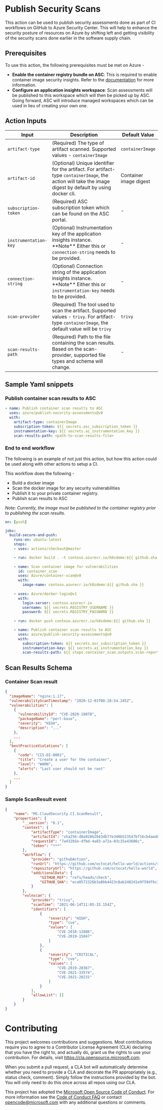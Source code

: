 # Publish Security Scans

This action can be used to publish security assessments done as part of CI workflows on GitHub to Azure Security Center. This will help to enhance the security posture of resources on Azure by shifting left and getting visibility of the security scans done earlier in the software supply chain.

## Prerequisites

To use this action, the following prerequisites must be met on Azure -

- **Enable the container registry bundle on ASC**: This is required to enable container image security insights. Refer to the [documentation](https://docs.microsoft.com/en-us/azure/security-center/defender-for-container-registries-introduction) for more information.
- **Configure an application insights workspace**: Scan assessments will be published to this workspace which will then be picked up by ASC. Going forward, ASC will introduce managed workspaces which can be used in lieu of creating your own one.

## Action Inputs

<table>
    <thead>
        <tr>
            <th width="25%">Input</th>
            <th width="65%">Description</th>
            <th width="10%">Default Value</th>
        </tr>
    </thead>
    <tr>
        <td><code>artifact-type</code></td>
        <td>(Required) The type of artifact scanned. Supported values - <code>containerImage</code></td>
        <td><code>containerImage</code></td>
    </tr>
    <tr>
        <td><code>artifact-id</code></td>
        <td>(Optional) Unique identifier for the artifact. For artifact-type <code>containerImage</code>, the action will take the image digest by default by using docker cli.</td>
        <td>Container image digest</td>
    </tr>
    <tr>
        <td><code>subscription-token</code></td>
        <td>(Required) ASC subscription token which can be found on the ASC portal.</td>
        <td>-</td>
    </tr>
    <tr>
        <td><code>instrumentation-key</code></td>
        <td>(Optional) Instrumentation key of the application insights instance. **Note** Either this or <code>connection-string</code> needs to be provided.</td>
        <td>-</td>
    </tr>
    <tr>
        <td><code>connection-string</code></td>
        <td>(Optional) Connection string of the application insights instance. **Note** Either this or <code>instrumentation-key</code> needs to be provided.</td>
        <td>-</td>
    </tr>
    <tr>
        <td><code>scan-provider</code></td>
        <td>(Required) The tool used to scan the artifact. Supported values - <code>trivy</code>. For artifact-type <code>containerImage</code>, the default value will be <code>trivy</code></td>
        <td><code>trivy</code></td>
    </tr>
    <tr>
        <td><code>scan-results-path</code></td>
        <td>(Required) Path to the file containing the scan results. Based on the scan-provider, supported file types and schema will change.</td>
        <td>-</td>
    </tr>
</table>

## Sample Yaml snippets

### Publish container scan results to ASC

```yaml
- name: Publish container scan results to ASC
  uses: azure/publish-security-assessments@v0
  with:
    artifact-type: containerImage
    subscription-token: ${{ secrets.asc_subscription_token }}
    instrumentation-key: ${{ secrets.ai_instrumentation_key }}
    scan-results-path: <path-to-scan-results-file>
```

### End to end workflow

The following is an example of not just this action, but how this action could be used along with other actions to setup a CI.

This workflow does the following -
- Build a docker image 
- Scan the docker image for any security vulnerabilities
- Publish it to your private container registry.
- Publish scan results to ASC

_Note: Currently, the image must be published to the container registry prior to publishing the scan results._


```yaml
on: [push]

jobs:
  build-secure-and-push:
    runs-on: ubuntu-latest
    steps:
    - uses: actions/checkout@master

    - run: docker build . -t contoso.azurecr.io/k8sdemo:${{ github.sha }}
      
    - name: Scan container image for vulnerabilities
      id: container_scan
      uses: Azure/container-scan@v0
      with:
        image-name: contoso.azurecr.io/k8sdemo:${{ github.sha }}
    
    - uses: Azure/docker-login@v1
      with:
        login-server: contoso.azurecr.io
        username: ${{ secrets.REGISTRY_USERNAME }}
        password: ${{ secrets.REGISTRY_PASSWORD }}
    
    - run: docker push contoso.azurecr.io/k8sdemo:${{ github.sha }}

    - name: Publish container scan results to ASC
      uses: azure/publish-security-assessments@v0
      with:
        subscription-token: ${{ secrets.asc_subscription_token }}
        instrumentation-key: ${{ secrets.ai_instrumentation_key }}
        scan-results-path: ${{ steps.container_scan.outputs.scan-report-path }}

```

## Scan Results Schema

### Container Scan result

```json
{
  "imageName": "nginx:1.17",
  "vulnerabilityScanTimestamp": "2020-12-01T08:28:54.245Z",
  "vulnerabilities": [
    {
      "vulnerabilityId": "CVE-2020-10878",
      "packageName": "perl-base",
      "severity": "HIGH",
      "description": "..."
    },
    ...
  ],
  "bestPracticeViolations": [
    {
      "code": "CIS-DI-0001",
      "title": "Create a user for the container",
      "level": "WARN",
      "alerts": "Last user should not be root"
    },
    ...
  ]
}
```

### Sample ScanResult event

```json
{
    "name": "MS.CloudSecurity.CI.ScanResult",
    "properties": {
        "__version": "0.1",
        "context": {
            "artifactType": "containerImage",
            "artifactId": "sha256:d8a928b2043db77e340b523547bf16cb4aa483f0645fe0a290ed1f20aab76257",
            "requestId": "7a432b5e-dfbd-4a83-a72a-03c15a43606c",
            "token": "***"
        },
        "workflow": {
            "provider": "githubAction",
            "runUrl": "https://github.com/octocat/hello-world/actions/runs/12345",
            "repositoryUrl": "https://github.com/octocat/hello-world",
            "additionalData": {
                "GITHUB_REF": "refs/heads/check",
                "GITHUB_SHA": "eca0572326b3a8bb4423c8ab2482d1e9f59df6c3"
            }
        },
        "vulnscan": {
            "provider": "trivy",
            "scanTime": "2021-06-14T11:05:33.154Z",
            "identifiers": [
                {
                    "severity": "HIGH",
                    "type": "cve",
                    "values": [
                        "CVE-2018-12886",
                        "CVE-2019-15847"
                    ]
                },
                {
                    "severity": "CRITICAL",
                    "type": "cve",
                    "values": [
                        "CVE-2019-20367",
                        "CVE-2021-33574",
                        "CVE-2021-20231"
                    ]
                }
            ],
            "allowList": []
        }
    }
}
```

# Contributing

This project welcomes contributions and suggestions.  Most contributions require you to agree to a
Contributor License Agreement (CLA) declaring that you have the right to, and actually do, grant us
the rights to use your contribution. For details, visit https://cla.opensource.microsoft.com.

When you submit a pull request, a CLA bot will automatically determine whether you need to provide
a CLA and decorate the PR appropriately (e.g., status check, comment). Simply follow the instructions
provided by the bot. You will only need to do this once across all repos using our CLA.



This project has adopted the [Microsoft Open Source Code of Conduct](https://opensource.microsoft.com/codeofconduct/).
For more information see the [Code of Conduct FAQ](https://opensource.microsoft.com/codeofconduct/faq/) or
contact [opencode@microsoft.com](mailto:opencode@microsoft.com) with any additional questions or comments.
